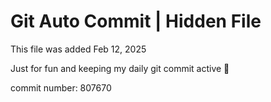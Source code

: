 # Git Auto Commit | Hidden File

This file was added Feb 12, 2025

Just for fun and keeping my daily git commit active 🤪

commit number: 807670
